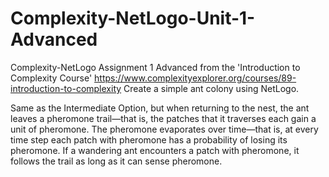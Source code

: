 # Complexity-NetLogo-Unit-1-Advanced
Complexity-NetLogo Assignment 1 Advanced from the 'Introduction to Complexity Course' https://www.complexityexplorer.org/courses/89-introduction-to-complexity Create a simple ant colony using NetLogo.

Same as the Intermediate Option, but when returning to the nest, the ant leaves a
pheromone trail—that is, the patches that it traverses each gain a unit of pheromone. The
pheromone evaporates over time—that is, at every time step each patch with pheromone
has a probability of losing its pheromone. If a wandering ant encounters a patch with
pheromone, it follows the trail as long as it can sense pheromone.

